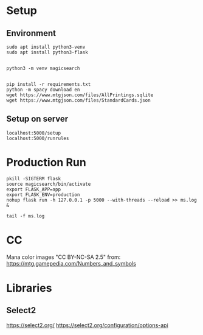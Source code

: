 
# Setup

## Environment

    sudo apt install python3-venv
    sudo apt install python3-flask


    python3 -m venv magicsearch


    pip install -r requirements.txt
    python -m spacy download en
    wget https://www.mtgjson.com/files/AllPrintings.sqlite
    wget https://www.mtgjson.com/files/StandardCards.json

## Setup on server

    localhost:5000/setup
    localhost:5000/runrules


# Production Run

    pkill -SIGTERM flask
    source magicsearch/bin/activate
    export FLASK_APP=app
    export FLASK_ENV=production
    nohup flask run -h 127.0.0.1 -p 5000 --with-threads --reload >> ms.log &

    tail -f ms.log

# CC

Mana color images "CC BY-NC-SA 2.5" from: https://mtg.gamepedia.com/Numbers_and_symbols


# Libraries

## Select2

https://select2.org/
https://select2.org/configuration/options-api

